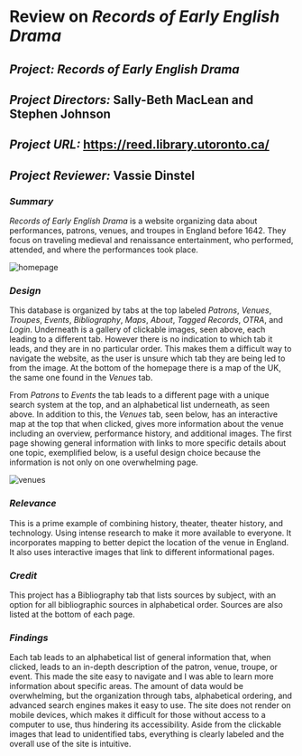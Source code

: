 # Review on _Records of Early English Drama_

## _Project:_ _Records of Early English Drama_

## _Project Directors:_ Sally-Beth MacLean and Stephen Johnson

## _Project URL:_ https://reed.library.utoronto.ca/ 

## _Project Reviewer:_ Vassie Dinstel

### _Summary_
_Records of Early English Drama_  is a website organizing data about performances, patrons, venues, and troupes in England before 1642. They focus on traveling medieval and renaissance entertainment, who performed, attended, and where the performances took place.

![homepage](https://vassiedinstel.github.io/vassie-dinstel/images/reedhomepage.png)

###  _Design_
This database is organized by tabs at the top labeled _Patrons_, _Venues_, _Troupes_, _Events_, _Bibliography_, _Maps_, _About_, _Tagged Records_, _OTRA_, and _Login_. Underneath is a gallery of clickable images, seen above, each leading to a different tab. However there is no indication to which tab it leads, and they are in no particular order. This makes them a difficult way to navigate the website, as the user is unsure which tab they are being led to from the image. At the bottom of the homepage there is a map of the UK, the same one found in the _Venues_ tab.

From _Patrons_ to _Events_ the tab leads to a different page with a unique search system at the top, and an alphabetical list underneath, as seen above. In addition to this, the _Venues_  tab, seen below, has an interactive map at the top that when clicked, gives more information about the venue including an overview, performance history, and additional images. The first page showing general information with links to more specific details about one topic, exemplified below, is a useful design choice because the information is not only on one overwhelming page.

![venues](https://vassiedinstel.github.io/vassie-dinstel/images/venues.png)

### _Relevance_
This is a prime example of combining history, theater, theater history, and technology. Using intense research to make it more available to everyone. It incorporates mapping to better depict the location of the venue in England. It also uses interactive images that link to different informational pages. 

### _Credit_
This project has a Bibliography tab that lists sources by subject, with an option for all bibliographic sources in alphabetical order. Sources are also listed at the bottom of each page.

### _Findings_
Each tab leads to an alphabetical list of general information that, when clicked, leads to an in-depth description of the patron, venue, troupe, or event. This made the site easy to navigate and I was able to learn more information about specific areas. The amount of data would be overwhelming, but the organization through tabs, alphabetical ordering, and advanced search engines makes it easy to use. The site does not render on mobile devices, which makes it difficult for those without access to a computer to use, thus hindering its accessibility. Aside from the clickable images that lead to unidentified tabs, everything is clearly labeled and the overall use of the site is intuitive.

